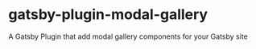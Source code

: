 # gatsby-plugin-modal-gallery

A Gatsby Plugin that add modal gallery components for your Gatsby site
